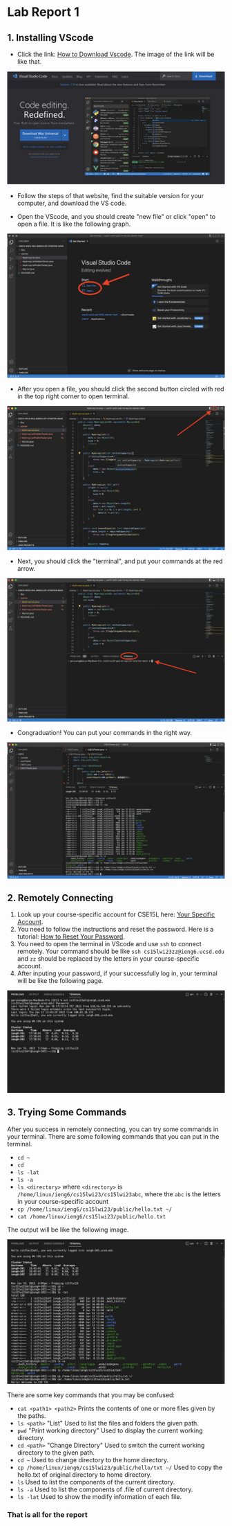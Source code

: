 # Lab Report 1
## 1. Installing VScode
* Click the link: [How to Download Vscode](https://code.visualstudio.com/). The image of the link will be like that.

 ![Image](VScodeDownload.png)

* Follow the steps of that website, find the suitable version for your computer, and download the VS code.

* Open the VScode, and you should create "new file" or click "open" to open a file. It is like the following graph.

 ![Image](123.png)

* After you open a file, you should click the second button circled with red in the top right corner to open terminal.

 ![Image](12345.png)

* Next, you should click the "terminal", and put your commands at the red arrow.

 ![Image](1234567.png)

* Congraduation! You can put your commands in the right way.

 ![Image](VScode.png)



## 2. Remotely Connecting
1. Look up your course-specific account for CSE15L here: [Your Specific Account](https://sdacs.ucsd.edu/~icc/index.php).
2. You need to follow the instructions and reset the password. Here is a tutorial: [How to Reset Your Password](https://docs.google.com/document/d/1hs7CyQeh-MdUfM9uv99i8tqfneos6Y8bDU0uhn1wqho/edit).
3. You need to open the terminal in VScode and use `ssh` to connect remotely. Your command should be like `ssh cs15lwi23zz@ieng6.ucsd.edu` and `zz` should be replaced by the letters in your course-specific account.
4. After inputing your password, if your successfully log in, your terminal will be like the following page.

![Image](RemotelyConnecting.png)

## 3. Trying Some Commands
After you success in remotely connecting, you can try some commands in your terminal. There are some following commands that you can put in the terminal.

* `cd ~`
* `cd`
* `ls -lat`
* `ls -a`
* `ls <directory>` where `<directory>` is `/home/linux/ieng6/cs15lwi23/cs15lwi23abc`, where the `abc` is the letters in your course-specific account
* `cp /home/linux/ieng6/cs15lwi23/public/hello.txt ~/`
* `cat /home/linux/ieng6/cs15lwi23/public/hello.txt`

The output will be like the following image.

![Image](Commands.png)

There are some key commands that you may be confused:
* `cat <path1> <path2>` Prints the contents of one or more files given by the paths.
* `ls <path>` "List" Used to list the files and folders the given path.
* `pwd` "Print working directory" Used to display the current working directory.
* `cd <path>` "Change Directory" Used to switch the current working directory to the given path.
* `cd ~` Used to change directory to the home directory.
* `cp /home/linux/ieng6/cs15lwi23/public/hello/txt ~/` Used to copy the hello.txt of original directory to home directory.
* `ls` Used to list the components of the current directory.
* `ls -a` Used to list the components of .file of current directory.
* `ls -lat` Used to show the modify information of each file.

### That is all for the report 


